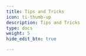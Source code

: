 ```yaml
---
title: Tips and Tricks
icon: ti-thumb-up
description: Tips and Tricks
type: docs
weight: 5
hide_edit_btn: true

---
```

